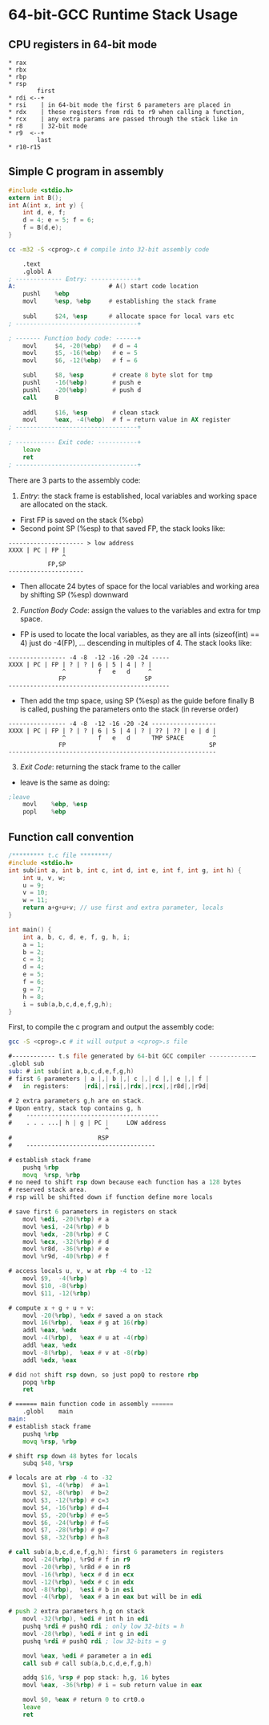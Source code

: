 # 64-bit-GCC Runtime Stack Usage

## CPU registers in 64-bit mode
```
* rax
* rbx
* rbp
* rsp
        first
* rdi <--+
* rsi    | in 64-bit mode the first 6 parameters are placed in
* rdx    | these registers from rdi to r9 when calling a function,
* rcx    | any extra params are passed through the stack like in
* r8     | 32-bit mode
* r9  <--+
        last
* r10-r15
```

## Simple C program in assembly
```c
#include <stdio.h>
extern int B();
int A(int x, int y) {
    int d, e, f;
    d = 4; e = 5; f = 6;
    f = B(d,e);
}
```
```bash
cc -m32 -S <cprog>.c # compile into 32-bit assembly code
```
```asm
    .text
    .globl A
; ------------- Entry: -------------+
A:                          # A() start code location
    pushl    %ebp
    movl     %esp, %ebp     # establishing the stack frame
                                
    subl     $24, %esp      # allocate space for local vars etc
; ----------------------------------+

; ------- Function body code: ------+
    movl     $4, -20(%ebp)   # d = 4
    movl     $5, -16(%ebp)   # e = 5
    movl     $6, -12(%ebp)   # f = 6

    subl     $8, %esp        # create 8 byte slot for tmp
    pushl    -16(%ebp)       # push e
    pushl    -20(%ebp)       # push d
    call     B
    
    addl     $16, %esp       # clean stack
    movl     %eax, -4(%ebp)  # f = return value in AX register
; ----------------------------------+
    
; ----------- Exit code: -----------+
    leave
    ret
; ----------------------------------+
```

There are 3 parts to the assembly code:
1. *Entry*: the stack frame is established, local variables and working space are
   allocated on the stack.
* First FP is saved on the stack (%ebp)
* Second point SP (%esp) to that saved FP, the stack looks like:
   
```
--------------------- > low address
XXXX | PC | FP |
               ^
           FP,SP
---------------------
```
* Then allocate 24 bytes of space for the local variables and working area by
  shifting SP (%esp) downward
2. *Function Body Code*: assign the values to the variables and extra for tmp space.
* FP is used to locate the local variables, as they are all ints (sizeof(int)
== 4) just do -4(FP), ... descending in multiples of 4. The stack looks like:
```
---------------- -4 -8  -12 -16 -20 -24 ----- 
XXXX | PC | FP | ? | ? | 6 | 5 | 4 | ? |
               ^         f   e   d     ^
              FP                      SP
---------------------------------------------
```
* Then add the tmp space, using SP (%esp) as the guide before finally B is
  called, pushing the parameters onto the stack (in reverse order)
```
---------------- -4 -8  -12 -16 -20 -24 ------------------
XXXX | PC | FP | ? | ? | 6 | 5 | 4 | ? | ?? | ?? | e | d |
               ^         f   e   d      TMP SPACE        ^
              FP                                        SP
----------------------------------------------------------
```
3. *Exit Code*: returning the stack frame to the caller 
* leave is the same as doing:
```asm
;leave
    movl    %ebp, %esp
    popl    %ebp
```

## Function call convention
```c
/********* t.c file ********/
#include <stdio.h>
int sub(int a, int b, int c, int d, int e, int f, int g, int h) {
    int u, v, w;
    u = 9;
    v = 10;
    w = 11;
    return a+g+u+v; // use first and extra parameter, locals
}

int main() {
    int a, b, c, d, e, f, g, h, i;
    a = 1;
    b = 2;
    c = 3;
    d = 4;
    e = 5;
    f = 6;
    g = 7;
    h = 8;
    i = sub(a,b,c,d,e,f,g,h);
}
```
First, to compile the c program and output the assembly code:
```bash
gcc -S <cprog>.c # it will output a <cprog>.s file
```

```asm
#------------ t.s file generated by 64-bit GCC compiler ------------–
.globl sub
sub: # int sub(int a,b,c,d,e,f,g,h)
# first 6 parameters | a |,| b |,| c |,| d |,| e |,| f | 
#   in registers:    |rdi|,|rsi|,|rdx|,|rcx|,|r8d|,|r9d|

# 2 extra parameters g,h are on stack.
# Upon entry, stack top contains g, h
#    -------------------------------------
#    . . . ...| h | g | PC |     LOW address
                           ^
#                        RSP
#    ------------------------------------

# establish stack frame
    pushq %rbp
    movq  %rsp, %rbp
# no need to shift rsp down because each function has a 128 bytes
# reserved stack area.
# rsp will be shifted down if function define more locals

# save first 6 parameters in registers on stack
    movl %edi, -20(%rbp) # a
    movl %esi, -24(%rbp) # b
    movl %edx, -28(%rbp) # C
    movl %ecx, -32(%rbp) # d
    movl %r8d, -36(%rbp) # e
    movl %r9d, -40(%rbp) # f

# access locals u, v, w at rbp -4 to -12
    movl $9,  -4(%rbp)
    movl $10, -8(%rbp)
    movl $11, -12(%rbp)

# compute x + g + u + v:
    movl -20(%rbp), %edx # saved a on stack
    movl 16(%rbp),  %eax # g at 16(rbp)
    addl %eax, %edx
    movl -4(%rbp),  %eax # u at -4(rbp)
    addl %eax, %edx
    movl -8(%rbp),  %eax # v at -8(rbp)
    addl %edx, %eax

# did not shift rsp down, so just popQ to restore rbp
    popq %rbp
    ret

# ====== main function code in assembly ======
    .globl    main
main:
# establish stack frame
    pushq %rbp
    movq %rsp, %rbp

# shift rsp down 48 bytes for locals
    subq $48, %rsp

# locals are at rbp -4 to -32
    movl $1, -4(%rbp)  # a=1
    movl $2, -8(%rbp)  # b=2
    movl $3, -12(%rbp) # c=3
    movl $4, -16(%rbp) # d=4
    movl $5, -20(%rbp) # e=5
    movl $6, -24(%rbp) # f=6
    movl $7, -28(%rbp) # g=7
    movl $8, -32(%rbp) # h=8

# call sub(a,b,c,d,e,f,g,h): first 6 parameters in registers
    movl -24(%rbp), %r9d # f in r9
    movl -20(%rbp), %r8d # e in r8
    movl -16(%rbp), %ecx # d in ecx
    movl -12(%rbp), %edx # c in edx
    movl -8(%rbp),  %esi # b in esi
    movl -4(%rbp),  %eax # a in eax but will be in edi

# push 2 extra parameters h,g on stack
    movl -32(%rbp), %edi # int h in edi
    pushq %rdi # pushQ rdi ; only low 32-bits = h
    movl -28(%rbp), %edi # int g in edi
    pushq %rdi # pushQ rdi ; low 32-bits = g

    movl %eax, %edi # parameter a in edi
    call sub # call sub(a,b,c,d,e,f,g,h)

    addq $16, %rsp # pop stack: h,g, 16 bytes
    movl %eax, -36(%rbp) # i = sub return value in eax

    movl $0, %eax # return 0 to crt0.o
    leave
    ret
```

